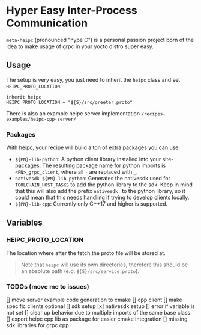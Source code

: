 # Hyper Easy Inter-Process Communication

`meta-heipc` (pronounced "hype C") is a personal passion project born of the idea to make usage of grpc in your yocto distro super easy.

## Usage

The setup is very easy, you just need to inherit the `heipc` class and set `HEIPC_PROTO_LOCATION`.

```bitbake
inherit heipc
HEIPC_PROTO_LOCATION = "${S}/src/greeter.proto"
```

There is also an example heipc server implementation `/recipes-examples/heipc-cpp-server/`

### Packages

With heipc, your recipe will build a ton of extra packages you can use:

- `${PN}-lib-python`: A python client library installed into your site-packages. The resulting package name for python imports is `<PN>_grpc_client`, where all `-` are replaced with `_`.
- `nativesdk-${PN}-lib-python`: Generates the nativesdk used for `TOOLCHAIN_HOST_TASKS` to add the python library to the sdk. Keep in mind that this will also add the prefix `nativesdk_` to the python library, so it could mean that this needs handling if trying to develop clients locally.
- `${PN}-lib-cpp`: Currently only C++17 and higher is supported.


## Variables

### HEIPC_PROTO_LOCATION

The location where after the fetch the proto file will be stored at.
> Note that `heipc` will use its own directories, therefore this should be an absolute path (e.g. `${S}/src/service.proto`).

### TODOs (move me to issues)

[] move server example code generation to cmake
[] cpp client
[] make specific clients optional
[] sdk setup
[x] nativesdk setup
[] error if variable is not set
[] clear up behavior due to multiple imports of the same base class
[] export heipc cpp lib as package for easier cmake integration
[] missing sdk libraries for grpc cpp  